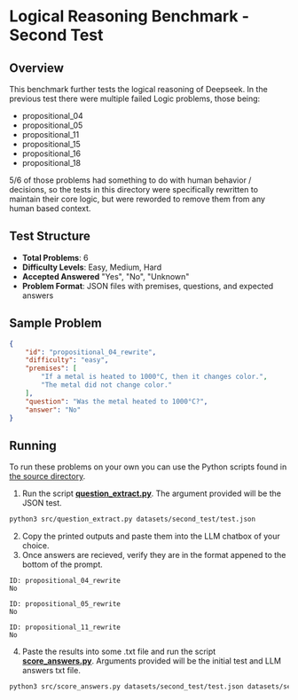 # Logical Reasoning Benchmark - Second Test

## Overview
This benchmark further tests the logical reasoning of Deepseek.  In the previous test there were multiple failed Logic problems, those being:
- propositional_04
- propositional_05
- propositional_11
- propositional_15
- propositional_16
- propositional_18

5/6 of those problems had something to do with human behavior / decisions, so the tests in this directory were specifically rewritten to maintain their core logic, but were reworded to remove them from any human based context.

## Test Structure
- **Total Problems**: 6
- **Difficulty Levels**: Easy, Medium, Hard
- **Accepted Answered** "Yes", "No", "Unknown"
- **Problem Format**: JSON files with premises, questions, and expected answers

## Sample Problem
```json
{
    "id": "propositional_04_rewrite",
    "difficulty": "easy",
    "premises": [
        "If a metal is heated to 1000°C, then it changes color.",
        "The metal did not change color."
    ],
    "question": "Was the metal heated to 1000°C?",
    "answer": "No"
}
```

## Running
To run these problems on your own you can use the Python scripts found in [the source directory](../../src/).

1. Run the script **[question_extract.py](../../src/question_extract.py)**.  The argument provided will be the JSON test.
```bash
python3 src/question_extract.py datasets/second_test/test.json         
```
2. Copy the printed outputs and paste them into the LLM chatbox of your choice.
3. Once answers are recieved, verify they are in the format appened to the bottom of the prompt.
```
ID: propositional_04_rewrite
No

ID: propositional_05_rewrite
No

ID: propositional_11_rewrite
No
```
4. Paste the results into some .txt file and run the script **[score_answers.py](../../src/score_answers.py)**.  Arguments provided will be the initial test and LLM answers txt file.
```bash
python3 src/score_answers.py datasets/second_test/test.json datasets/second_test/answers.txt > datasets/second_test/results.txt
```
